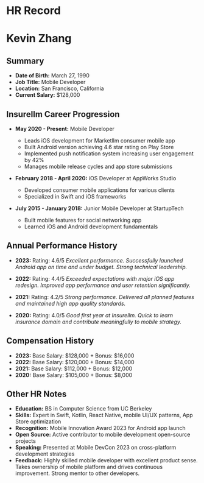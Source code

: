 # HR Record

# Kevin Zhang

## Summary
- **Date of Birth:** March 27, 1990
- **Job Title:** Mobile Developer
- **Location:** San Francisco, California
- **Current Salary:** $128,000

## Insurellm Career Progression
- **May 2020 - Present:** Mobile Developer
  - Leads iOS development for Marketllm consumer mobile app
  - Built Android version achieving 4.6 star rating on Play Store
  - Implemented push notification system increasing user engagement by 42%
  - Manages mobile release cycles and app store submissions

- **February 2018 - April 2020:** iOS Developer at AppWorks Studio
  - Developed consumer mobile applications for various clients
  - Specialized in Swift and iOS frameworks

- **July 2015 - January 2018:** Junior Mobile Developer at StartupTech
  - Built mobile features for social networking app
  - Learned iOS and Android development fundamentals

## Annual Performance History
- **2023:** Rating: 4.6/5
  *Excellent performance. Successfully launched Android app on time and under budget. Strong technical leadership.*

- **2022:** Rating: 4.4/5
  *Exceeded expectations with major iOS app redesign. Improved app performance and user retention significantly.*

- **2021:** Rating: 4.2/5
  *Strong performance. Delivered all planned features and maintained high app quality standards.*

- **2020:** Rating: 4.0/5
  *Good first year at Insurellm. Quick to learn insurance domain and contribute meaningfully to mobile strategy.*

## Compensation History
- **2023:** Base Salary: $128,000 + Bonus: $16,000
- **2022:** Base Salary: $120,000 + Bonus: $14,000
- **2021:** Base Salary: $112,000 + Bonus: $12,000
- **2020:** Base Salary: $105,000 + Bonus: $8,000

## Other HR Notes
- **Education:** BS in Computer Science from UC Berkeley
- **Skills:** Expert in Swift, Kotlin, React Native, mobile UI/UX patterns, App Store optimization
- **Recognition:** Mobile Innovation Award 2023 for Android app launch
- **Open Source:** Active contributor to mobile development open-source projects
- **Speaking:** Presented at Mobile DevCon 2023 on cross-platform development strategies
- **Feedback:** Highly skilled mobile developer with excellent product sense. Takes ownership of mobile platform and drives continuous improvement. Strong mentor to other developers.
